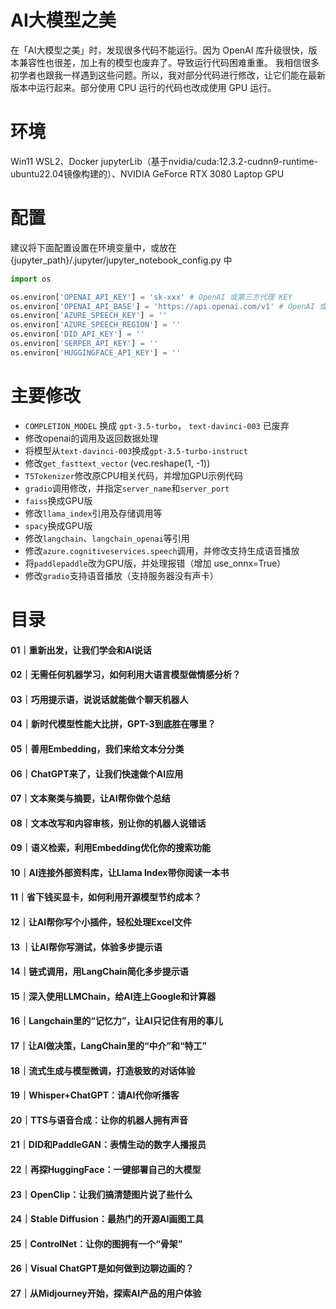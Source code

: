 # AI大模型之美

在「AI大模型之美」时，发现很多代码不能运行。因为 OpenAI 库升级很快，版本兼容性也很差，加上有的模型也废弃了。导致运行代码困难重重。
我相信很多初学者也跟我一样遇到这些问题。所以，我对部分代码进行修改，让它们能在最新版本中运行起来。部分使用 CPU 运行的代码也改成使用 GPU 运行。

# 环境
Win11 WSL2、Docker jupyterLib（基于nvidia/cuda:12.3.2-cudnn9-runtime-ubuntu22.04镜像构建的）、NVIDIA GeForce RTX 3080 Laptop GPU

# 配置
建议将下面配置设置在环境变量中，或放在 {jupyter_path}/.jupyter/jupyter_notebook_config.py 中
```python
import os

os.environ['OPENAI_API_KEY'] = 'sk-xxx' # OpenAI 或第三方代理 KEY
os.environ['OPENAI_API_BASE'] = 'https://api.openai.com/v1' # OpenAI 或 第三方代理
os.environ['AZURE_SPEECH_KEY'] = '' 
os.environ['AZURE_SPEECH_REGION'] = ''
os.environ['DID_API_KEY'] = ''
os.environ['SERPER_API_KEY'] = ''
os.environ['HUGGINGFACE_API_KEY'] = ''
```

# 主要修改
- `COMPLETION_MODEL` 换成 `gpt-3.5-turbo`， `text-davinci-003` 已废弃
- 修改openai的调用及返回数据处理
- 将模型从`text-davinci-003`换成`gpt-3.5-turbo-instruct`
- 修改`get_fasttext_vector` (vec.reshape(1, -1))
- `T5Tokenizer`修改原CPU相关代码，并增加GPU示例代码
- `gradio`调用修改，并指定`server_name`和`server_port`
- `faiss`换成GPU版
- 修改`llama_index`引用及存储调用等
- `spacy`换成GPU版
- 修改`langchain`、`langchain_openai`等引用
- 修改`azure.cognitiveservices.speech`调用，并修改支持生成语音播放
- 将`paddlepaddle`改为GPU版，并处理报错（增加 use_onnx=True）
- 修改`gradio`支持语音播放（支持服务器没有声卡）

# 目录
#### 01｜重新出发，让我们学会和AI说话
#### 02｜无需任何机器学习，如何利用大语言模型做情感分析？
#### 03｜巧用提示语，说说话就能做个聊天机器人
#### 04｜新时代模型性能大比拼，GPT-3到底胜在哪里？
#### 05｜善用Embedding，我们来给文本分分类
#### 06｜ChatGPT来了，让我们快速做个AI应用
#### 07｜文本聚类与摘要，让AI帮你做个总结
#### 08｜文本改写和内容审核，别让你的机器人说错话
#### 09｜语义检索，利用Embedding优化你的搜索功能
#### 10｜AI连接外部资料库，让Llama Index带你阅读一本书
#### 11｜省下钱买显卡，如何利用开源模型节约成本？
#### 12｜让AI帮你写个小插件，轻松处理Excel文件
#### 13 ｜让AI帮你写测试，体验多步提示语
#### 14｜链式调用，用LangChain简化多步提示语
#### 15｜深入使用LLMChain，给AI连上Google和计算器
#### 16｜Langchain里的“记忆力”，让AI只记住有用的事儿
#### 17｜让AI做决策，LangChain里的“中介”和“特工”
#### 18｜流式生成与模型微调，打造极致的对话体验
#### 19｜Whisper+ChatGPT：请AI代你听播客
#### 20｜TTS与语音合成：让你的机器人拥有声音
#### 21｜DID和PaddleGAN：表情生动的数字人播报员
#### 22｜再探HuggingFace：一键部署自己的大模型
#### 23｜OpenClip：让我们搞清楚图片说了些什么
#### 24｜Stable Diffusion：最热门的开源AI画图工具
#### 25｜ControlNet：让你的图拥有一个“骨架”
#### 26｜Visual ChatGPT是如何做到边聊边画的？
#### 27｜从Midjourney开始，探索AI产品的用户体验